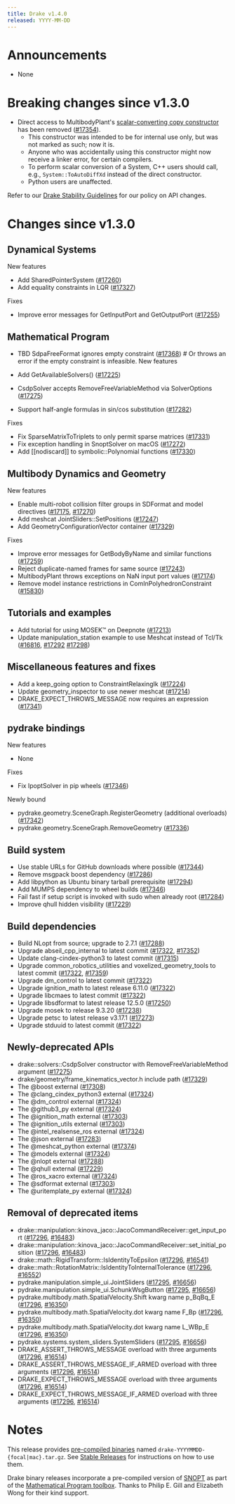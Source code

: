 ```yaml
---
title: Drake v1.4.0
released: YYYY-MM-DD
---
```


# Announcements

* None

# Breaking changes since v1.3.0

* Direct access to MultibodyPlant's [scalar-converting copy
  constructor](https://drake.mit.edu/doxygen_cxx/group__system__scalar__conversion.html)
  has been removed ([#17354][_#17354]).
  * This constructor was intended to be for internal use only, but was not marked
    as such; now it is.
  * Anyone who was accidentally using this constructor might now receive a linker
    error, for certain compilers.
  * To perform scalar conversion of a System, C++ users should call, e.g.,
    ``System::ToAutoDiffXd`` instead of the direct constructor.
  * Python users are unaffected.

Refer to our [Drake Stability Guidelines](/stable.html) for our policy
on API changes.

# Changes since v1.3.0

## Dynamical Systems

<!-- <relnotes for systems go here> -->

New features

* Add SharedPointerSystem ([#17260][_#17260])
* Add equality constraints in LQR ([#17327][_#17327])

Fixes

* Improve error messages for GetInputPort and GetOutputPort ([#17255][_#17255])

## Mathematical Program

<!-- <relnotes for solvers go here> -->

* TBD SdpaFreeFormat ignores empty constraint ([#17368][_#17368])  # Or throws an error if the empty constraint is infeasible.
New features

* Add GetAvailableSolvers() ([#17225][_#17225])
* CsdpSolver accepts RemoveFreeVariableMethod via SolverOptions ([#17275][_#17275])
* Support half-angle formulas in sin/cos substitution ([#17282][_#17282])

Fixes

* Fix SparseMatrixToTriplets to only permit sparse matrices ([#17331][_#17331])
* Fix exception handling in SnoptSolver on macOS ([#17272][_#17272])
* Add [[nodiscard]] to symbolic::Polynomial functions ([#17330][_#17330])

## Multibody Dynamics and Geometry

<!-- <relnotes for geometry,multibody go here> -->

New features

* Enable multi-robot collision filter groups in SDFormat and model directives ([#17175][_#17175], [#17270][_#17270])
* Add meshcat JointSliders::SetPositions ([#17247][_#17247])
* Add GeometryConfigurationVector container ([#17329][_#17329])

Fixes

* Improve error messages for GetBodyByName and similar functions ([#17259][_#17259])
* Reject duplicate-named frames for same source ([#17243][_#17243])
* MultibodyPlant throws exceptions on NaN input port values ([#17174][_#17174])
* Remove model instance restrictions in ComInPolyhedronConstraint ([#15830][_#15830])

## Tutorials and examples

<!-- <relnotes for examples,tutorials go here> -->

* Add tutorial for using MOSEK™ on Deepnote ([#17213][_#17213])
* Update manipulation_station example to use Meshcat instead of Tcl/Tk ([#16816][_#16816], [#17292][_#17292] [#17298][_#17298])

## Miscellaneous features and fixes

<!-- <relnotes for common,math,lcm,lcmtypes,manipulation,perception go here> -->

* Add a keep_going option to ConstraintRelaxingIk ([#17224][_#17224])
* Update geometry_inspector to use newer meshcat ([#17214][_#17214])
* DRAKE_EXPECT_THROWS_MESSAGE now requires an expression ([#17341][_#17341])

## pydrake bindings

<!-- <relnotes for bindings go here> -->

New features

* None

Fixes

* Fix IpoptSolver in pip wheels ([#17346][_#17346])

Newly bound

* pydrake.geometry.SceneGraph.RegisterGeometry (additional overloads) ([#17342][_#17342])
* pydrake.geometry.SceneGraph.RemoveGeometry ([#17336][_#17336])

## Build system

<!-- <relnotes for cmake,doc,setup,third_party,tools go here> -->

* Use stable URLs for GitHub downloads where possible ([#17344][_#17344])
* Remove msgpack boost dependency ([#17286][_#17286])
* Add libpython as Ubuntu binary tarball prerequisite ([#17294][_#17294])
* Add MUMPS dependency to wheel builds ([#17346][_#17346])
* Fail fast if setup script is invoked with sudo when already root ([#17284][_#17284])
* Improve qhull hidden visibility ([#17229][_#17229])

## Build dependencies

<!-- Manually relocate any "Upgrade foo_external to latest" lines to here, -->
<!-- and then sort them alphabetically. -->

* Build NLopt from source; upgrade to 2.7.1 ([#17288][_#17288])
* Upgrade abseil_cpp_internal to latest commit ([#17322][_#17322], [#17352][_#17352])
* Update clang-cindex-python3 to latest commit ([#17315][_#17315])
* Upgrade common_robotics_utilities and voxelized_geometry_tools to latest commit ([#17322][_#17322], [#17359][_#17359])
* Upgrade dm_control to latest commit ([#17322][_#17322])
* Upgrade ignition_math to latest release 6.11.0 ([#17322][_#17322])
* Upgrade libcmaes to latest commit ([#17322][_#17322])
* Upgrade libsdformat to latest release 12.5.0 ([#17250][_#17250])
* Upgrade mosek to release 9.3.20 ([#17238][_#17238])
* Upgrade petsc to latest release v3.17.1 ([#17273][_#17273])
* Upgrade stduuid to latest commit ([#17322][_#17322])

## Newly-deprecated APIs

* drake::solvers::CsdpSolver constructor with RemoveFreeVariableMethod argument ([#17275][_#17275])
* drake/geometry/frame_kinematics_vector.h include path ([#17329][_#17329])
* The @boost external ([#17308][_#17308])
* The @clang_cindex_python3 external ([#17324][_#17324])
* The @dm_control external ([#17324][_#17324])
* The @github3_py external ([#17324][_#17324])
* The @ignition_math external ([#17303][_#17303])
* The @ignition_utils external ([#17303][_#17303])
* The @intel_realsense_ros external ([#17324][_#17324])
* The @json external ([#17283][_#17283])
* The @meshcat_python external ([#17374][_#17374])
* The @models external ([#17324][_#17324])
* The @nlopt external ([#17288][_#17288])
* The @qhull external ([#17229][_#17229])
* The @ros_xacro external ([#17324][_#17324])
* The @sdformat external ([#17303][_#17303])
* The @uritemplate_py external ([#17324][_#17324])

## Removal of deprecated items

* drake::manipulation::kinova_jaco::JacoCommandReceiver::get_input_port ([#17296][_#17296], [#16483][_#16483])
* drake::manipulation::kinova_jaco::JacoCommandReceiver::set_initial_position ([#17296][_#17296], [#16483][_#16483])
* drake::math::RigidTransform::IsIdentityToEpsilon ([#17296][_#17296], [#16541][_#16541])
* drake::math::RotationMatrix::IsIdentityToInternalTolerance ([#17296][_#17296], [#16552][_#16552])
* pydrake.manipulation.simple_ui.JointSliders ([#17295][_#17295], [#16656][_#16656])
* pydrake.manipulation.simple_ui.SchunkWsgButton ([#17295][_#17295], [#16656][_#16656])
* pydrake.multibody.math.SpatialVelocity.Shift kwarg name p_BqBq_E ([#17296][_#17296], [#16350][_#16350])
* pydrake.multibody.math.SpatialVelocity.dot kwarg name F_Bp ([#17296][_#17296], [#16350][_#16350])
* pydrake.multibody.math.SpatialVelocity.dot kwarg name L_WBp_E ([#17296][_#17296], [#16350][_#16350])
* pydrake.systems.system_sliders.SystemSliders ([#17295][_#17295], [#16656][_#16656])
* DRAKE_ASSERT_THROWS_MESSAGE overload with three arguments ([#17296][_#17296], [#16514][_#16514])
* DRAKE_ASSERT_THROWS_MESSAGE_IF_ARMED overload with three arguments ([#17296][_#17296], [#16514][_#16514])
* DRAKE_EXPECT_THROWS_MESSAGE overload with three arguments ([#17296][_#17296], [#16514][_#16514])
* DRAKE_EXPECT_THROWS_MESSAGE_IF_ARMED overload with three arguments ([#17296][_#17296], [#16514][_#16514])

# Notes

This release provides [pre-compiled binaries](https://github.com/RobotLocomotion/drake/releases/tag/v1.4.0) named
``drake-YYYYMMDD-{focal|mac}.tar.gz``. See [Stable Releases](/from_binary.html#stable-releases) for instructions on how to use them.

Drake binary releases incorporate a pre-compiled version of [SNOPT](https://ccom.ucsd.edu/~optimizers/solvers/snopt/) as part of the
[Mathematical Program toolbox](https://drake.mit.edu/doxygen_cxx/group__solvers.html). Thanks to
Philip E. Gill and Elizabeth Wong for their kind support.

<!-- <begin issue links> -->
[_#15830]: https://github.com/RobotLocomotion/drake/pull/15830
[_#16350]: https://github.com/RobotLocomotion/drake/pull/16350
[_#16483]: https://github.com/RobotLocomotion/drake/pull/16483
[_#16514]: https://github.com/RobotLocomotion/drake/pull/16514
[_#16541]: https://github.com/RobotLocomotion/drake/pull/16541
[_#16552]: https://github.com/RobotLocomotion/drake/pull/16552
[_#16656]: https://github.com/RobotLocomotion/drake/pull/16656
[_#16816]: https://github.com/RobotLocomotion/drake/pull/16816
[_#17174]: https://github.com/RobotLocomotion/drake/pull/17174
[_#17175]: https://github.com/RobotLocomotion/drake/pull/17175
[_#17213]: https://github.com/RobotLocomotion/drake/pull/17213
[_#17214]: https://github.com/RobotLocomotion/drake/pull/17214
[_#17224]: https://github.com/RobotLocomotion/drake/pull/17224
[_#17225]: https://github.com/RobotLocomotion/drake/pull/17225
[_#17229]: https://github.com/RobotLocomotion/drake/pull/17229
[_#17238]: https://github.com/RobotLocomotion/drake/pull/17238
[_#17243]: https://github.com/RobotLocomotion/drake/pull/17243
[_#17247]: https://github.com/RobotLocomotion/drake/pull/17247
[_#17250]: https://github.com/RobotLocomotion/drake/pull/17250
[_#17255]: https://github.com/RobotLocomotion/drake/pull/17255
[_#17259]: https://github.com/RobotLocomotion/drake/pull/17259
[_#17260]: https://github.com/RobotLocomotion/drake/pull/17260
[_#17270]: https://github.com/RobotLocomotion/drake/pull/17270
[_#17272]: https://github.com/RobotLocomotion/drake/pull/17272
[_#17273]: https://github.com/RobotLocomotion/drake/pull/17273
[_#17275]: https://github.com/RobotLocomotion/drake/pull/17275
[_#17282]: https://github.com/RobotLocomotion/drake/pull/17282
[_#17283]: https://github.com/RobotLocomotion/drake/pull/17283
[_#17284]: https://github.com/RobotLocomotion/drake/pull/17284
[_#17286]: https://github.com/RobotLocomotion/drake/pull/17286
[_#17288]: https://github.com/RobotLocomotion/drake/pull/17288
[_#17292]: https://github.com/RobotLocomotion/drake/pull/17292
[_#17294]: https://github.com/RobotLocomotion/drake/pull/17294
[_#17295]: https://github.com/RobotLocomotion/drake/pull/17295
[_#17296]: https://github.com/RobotLocomotion/drake/pull/17296
[_#17298]: https://github.com/RobotLocomotion/drake/pull/17298
[_#17303]: https://github.com/RobotLocomotion/drake/pull/17303
[_#17308]: https://github.com/RobotLocomotion/drake/pull/17308
[_#17315]: https://github.com/RobotLocomotion/drake/pull/17315
[_#17322]: https://github.com/RobotLocomotion/drake/pull/17322
[_#17324]: https://github.com/RobotLocomotion/drake/pull/17324
[_#17327]: https://github.com/RobotLocomotion/drake/pull/17327
[_#17329]: https://github.com/RobotLocomotion/drake/pull/17329
[_#17330]: https://github.com/RobotLocomotion/drake/pull/17330
[_#17331]: https://github.com/RobotLocomotion/drake/pull/17331
[_#17336]: https://github.com/RobotLocomotion/drake/pull/17336
[_#17341]: https://github.com/RobotLocomotion/drake/pull/17341
[_#17342]: https://github.com/RobotLocomotion/drake/pull/17342
[_#17344]: https://github.com/RobotLocomotion/drake/pull/17344
[_#17346]: https://github.com/RobotLocomotion/drake/pull/17346
[_#17352]: https://github.com/RobotLocomotion/drake/pull/17352
[_#17354]: https://github.com/RobotLocomotion/drake/pull/17354
[_#17359]: https://github.com/RobotLocomotion/drake/pull/17359
[_#17368]: https://github.com/RobotLocomotion/drake/pull/17368
[_#17374]: https://github.com/RobotLocomotion/drake/pull/17374
<!-- <end issue links> -->

<!--
  Current oldest_commit 7fcdd44b8a48c2ae5b99ab60db31740f8192acc8 (exclusive).
  Current newest_commit 8a03dae77d2b079121b763394e53aad0a59179ef (inclusive).
-->

